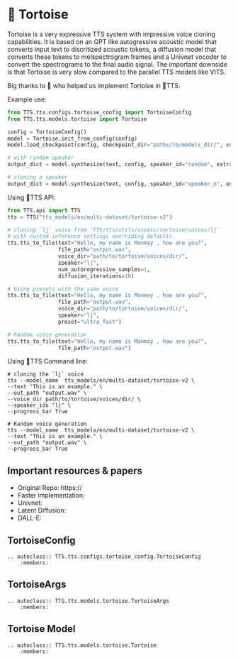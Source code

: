 # 🐢 Tortoise
Tortoise is a very expressive TTS system with impressive voice cloning capabilities. It is based on an GPT like autogressive acoustic model that converts input
text to discritized acoustic tokens, a diffusion model that converts these tokens to melspectrogram frames and a Univnet vocoder to convert the spectrograms to
the final audio signal. The important downside is that Tortoise is very slow compared to the parallel TTS models like VITS.

Big thanks to 👑 who helped us implement Tortoise in 🐸TTS.

Example use:

```python
from TTS.tts.configs.tortoise_config import TortoiseConfig
from TTS.tts.models.tortoise import Tortoise

config = TortoiseConfig()
model = Tortoise.init_from_config(config)
model.load_checkpoint(config, checkpoint_dir="paths/to/models_dir/", eval=True)

# with random speaker
output_dict = model.synthesize(text, config, speaker_id="random", extra_voice_dirs=None, **kwargs)

# cloning a speaker
output_dict = model.synthesize(text, config, speaker_id="speaker_n", extra_voice_dirs="path/to/speaker_n/", **kwargs)
```

Using 🐸TTS API:

```python
from TTS.api import TTS
tts = TTS("tts_models/en/multi-dataset/tortoise-v2")

# cloning `lj` voice from `TTS/tts/utils/assets/tortoise/voices/lj`
# with custom inference settings overriding defaults.
tts.tts_to_file(text="Hello, my name is Manmay , how are you?",
                file_path="output.wav",
                voice_dir="path/to/tortoise/voices/dir/",
                speaker="lj",
                num_autoregressive_samples=1,
                diffusion_iterations=10)

# Using presets with the same voice
tts.tts_to_file(text="Hello, my name is Manmay , how are you?",
                file_path="output.wav",
                voice_dir="path/to/tortoise/voices/dir/",
                speaker="lj",
                preset="ultra_fast")

# Random voice generation
tts.tts_to_file(text="Hello, my name is Manmay , how are you?",
                file_path="output.wav")
```

Using 🐸TTS Command line:

```console
# cloning the `lj` voice
tts --model_name  tts_models/en/multi-dataset/tortoise-v2 \
--text "This is an example." \
--out_path "output.wav" \
--voice_dir path/to/tortoise/voices/dir/ \
--speaker_idx "lj" \
--progress_bar True

# Random voice generation
tts --model_name  tts_models/en/multi-dataset/tortoise-v2 \
--text "This is an example." \
--out_path "output.wav" \
--progress_bar True
```


## Important resources & papers
- Original Repo: https://
- Faster implementation: 
- Univnet: 
- Latent Diffusion:
- DALL-E: 
## TortoiseConfig
```{eval-rst}
.. autoclass:: TTS.tts.configs.tortoise_config.TortoiseConfig
    :members:
```

## TortoiseArgs
```{eval-rst}
.. autoclass:: TTS.tts.models.tortoise.TortoiseArgs
    :members:
```

## Tortoise Model
```{eval-rst}
.. autoclass:: TTS.tts.models.tortoise.Tortoise
    :members:
```

